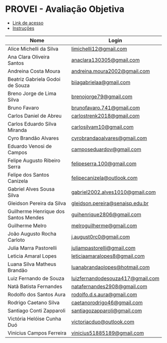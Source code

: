 # PROVEI - Avaliação Objetiva

- [Link de acesso](https://proveisenai.trieduconline.com.br/)
- [Instruções](Instrucoes.pdf)

|Nome|Login|
|-|-|
|	Alice Michelli da Silva	|	limichelli12@gmail.com	|
|	Ana Clara Oliveira Santos	|	anaclara130305@gmail.com	|
|	Andreina Costa Moura	|	andreina.moura2002@gmail.com	|
|	Beatriz Gabriela Godoi de Souza	|	biiagabrielaa@gmail.com	|
|	Breno Jorge de Lima Silva	|	brenojorge79@gmail.com	|
|	Bruno Favaro	|	brunofavaro.741@gmail.com	|
|	Carlos Daniel de Abreu	|	carlostrenk2018@gmail.com	|
|	Carlos Eduardo Silva Miranda	|	carlosilvam10@gmail.com	|
|	Cyro Brandão Alvares	|	cyrobrandaoalvares@gmail.com	|
|	Eduardo Venosi de Campos	|	camposeduardov@gmail.com	|
|	Felipe Augusto Ribeiro Serra	|	felipeserra.100@gmail.com	|
|	Felipe dos Santos Canizela	|	felipecanizela@outlook.com	|
|	Gabriel Alves Sousa Silva	|	gabriel2002.alves1010@gmail.com	|
|	Gleidson Pereira da Silva	|	gleidson.pereira@senaisp.edu.br	|
|	Guilherme Henrique dos Santos Mendes	|	guihenrique2806@gmail.com	|
|	Guilherme Melro	|	melroguilherme@gmail.com	|
|	João Augusto Rocha Carloto	|	j.august0rc0@gmail.com	|
|	Julia Marra Pastorelli	|	juliampastorelli@gmail.com	|
|	Leticia Amaral Lopes	|	leticiaamaralopes8@gmail.com	|
|	Luana Silva Matheus Brandão	|	luanabrandaolopes@hotmail.com	|
|	Luiz Fernando de Souza	|	luizfernandodesouza417@gmail.com	|
|	Natã Batista Fernandes	|	natafernandes2908@gmail.com	|
|	Rodolfo dos Santos Aura	|	rodolfo.d.s.aura@gmail.com	|
|	Rodrigo Caetano Silva	|	caetanorodrigo46@gmail.com	|
|	Santiago Conti Zapparoli	|	santiagozapparoli@gmail.com	|
|	Victória Helóise Cunha Duó	|	victoriacduo@outlook.com	|
|	Vinicius Campos Ferreira	|	vinicius51885189@gmail.com	|
